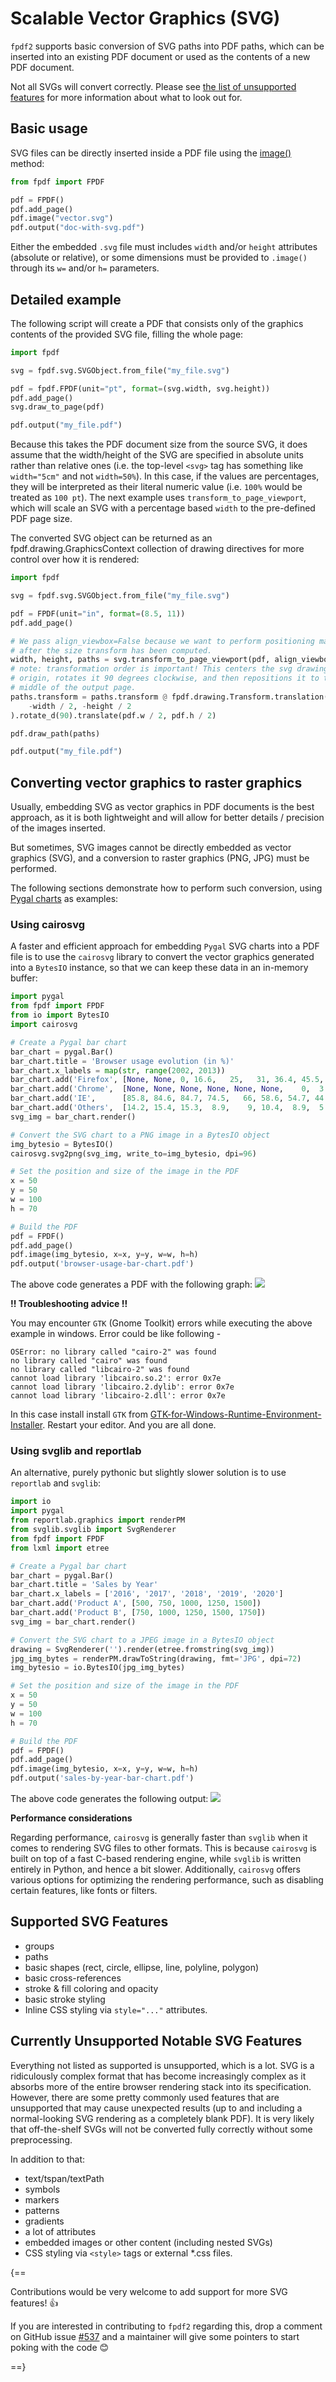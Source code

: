 # Scalable Vector Graphics (SVG) #

`fpdf2` supports basic conversion of SVG paths into PDF paths, which can be
inserted into an existing PDF document or used as the contents of a new PDF
document.

Not all SVGs will convert correctly. Please see
[the list of unsupported features](#currently-unsupported-notable-svg-features)
for more information about what to look out for.

## Basic usage ##

SVG files can be directly inserted inside a PDF file using the [image()](fpdf/fpdf.html#fpdf.fpdf.FPDF.image) method:

```python
from fpdf import FPDF

pdf = FPDF()
pdf.add_page()
pdf.image("vector.svg")
pdf.output("doc-with-svg.pdf")
```

Either the embedded `.svg` file must includes `width` and/or `height` attributes (absolute or relative),
or some dimensions must be provided to `.image()` through its `w=` and/or `h=` parameters.

## Detailed example ##

The following script will create a PDF that consists only of the graphics
contents of the provided SVG file, filling the whole page:

```python
import fpdf

svg = fpdf.svg.SVGObject.from_file("my_file.svg")

pdf = fpdf.FPDF(unit="pt", format=(svg.width, svg.height))
pdf.add_page()
svg.draw_to_page(pdf)

pdf.output("my_file.pdf")
```

Because this takes the PDF document size from the source SVG, it does assume
that the width/height of the SVG are specified in absolute units rather than
relative ones (i.e. the top-level `<svg>` tag has something like `width="5cm"`
and not `width=50%`). In this case, if the values are percentages, they will be
interpreted as their literal numeric value (i.e. `100%` would be treated as `100 pt`).
The next example uses `transform_to_page_viewport`, which will scale
an SVG with a percentage based `width` to the pre-defined PDF page size.

The converted SVG object can be returned as an fpdf.drawing.GraphicsContext
collection of drawing directives for more control over how it is rendered:

```python
import fpdf

svg = fpdf.svg.SVGObject.from_file("my_file.svg")

pdf = FPDF(unit="in", format=(8.5, 11))
pdf.add_page()

# We pass align_viewbox=False because we want to perform positioning manually
# after the size transform has been computed.
width, height, paths = svg.transform_to_page_viewport(pdf, align_viewbox=False)
# note: transformation order is important! This centers the svg drawing at the
# origin, rotates it 90 degrees clockwise, and then repositions it to the
# middle of the output page.
paths.transform = paths.transform @ fpdf.drawing.Transform.translation(
    -width / 2, -height / 2
).rotate_d(90).translate(pdf.w / 2, pdf.h / 2)

pdf.draw_path(paths)

pdf.output("my_file.pdf")
```

## Converting vector graphics to raster graphics ##
Usually, embedding SVG as vector graphics in PDF documents is the best approach,
as it is both lightweight and will allow for better details / precision of the images inserted.

But sometimes, SVG images cannot be directly embedded as vector graphics (SVG),
and a conversion to raster graphics (PNG, JPG) must be performed.

The following sections demonstrate how to perform such conversion, using [Pygal charts](Maths.md#using-pygal) as examples:

### Using cairosvg ###
A faster and efficient approach for embedding `Pygal` SVG charts into a PDF file is to use the `cairosvg` library to convert the vector graphics generated into a `BytesIO` instance, so that we can keep these data in an in-memory buffer:

```python
import pygal
from fpdf import FPDF
from io import BytesIO
import cairosvg

# Create a Pygal bar chart
bar_chart = pygal.Bar()
bar_chart.title = 'Browser usage evolution (in %)'
bar_chart.x_labels = map(str, range(2002, 2013))
bar_chart.add('Firefox', [None, None, 0, 16.6,   25,   31, 36.4, 45.5, 46.3, 42.8, 37.1])
bar_chart.add('Chrome',  [None, None, None, None, None, None,    0,  3.9, 10.8, 23.8, 35.3])
bar_chart.add('IE',      [85.8, 84.6, 84.7, 74.5,   66, 58.6, 54.7, 44.8, 36.2, 26.6, 20.1])
bar_chart.add('Others',  [14.2, 15.4, 15.3,  8.9,    9, 10.4,  8.9,  5.8,  6.7,  6.8,  7.5])
svg_img = bar_chart.render()

# Convert the SVG chart to a PNG image in a BytesIO object
img_bytesio = BytesIO()
cairosvg.svg2png(svg_img, write_to=img_bytesio, dpi=96)

# Set the position and size of the image in the PDF
x = 50
y = 50
w = 100
h = 70

# Build the PDF
pdf = FPDF()
pdf.add_page()
pdf.image(img_bytesio, x=x, y=y, w=w, h=h)
pdf.output('browser-usage-bar-chart.pdf')
```
The above code generates a PDF with the following graph:
![](pygal_chart_cairo.PNG)

**!! Troubleshooting advice !!**

You may encounter `GTK` (Gnome Toolkit) errors while executing the above example in windows. Error could be like following -
```
OSError: no library called "cairo-2" was found
no library called "cairo" was found
no library called "libcairo-2" was found
cannot load library 'libcairo.so.2': error 0x7e
cannot load library 'libcairo.2.dylib': error 0x7e
cannot load library 'libcairo-2.dll': error 0x7e
```
In this case install install `GTK` from [GTK-for-Windows-Runtime-Environment-Installer](https://github.com/tschoonj/GTK-for-Windows-Runtime-Environment-Installer/releases). Restart your editor. And you are all done.

### Using svglib and reportlab ###
An alternative, purely pythonic but slightly slower solution is to use `reportlab` and `svglib`:

```python
import io
import pygal
from reportlab.graphics import renderPM
from svglib.svglib import SvgRenderer
from fpdf import FPDF
from lxml import etree

# Create a Pygal bar chart
bar_chart = pygal.Bar()
bar_chart.title = 'Sales by Year'
bar_chart.x_labels = ['2016', '2017', '2018', '2019', '2020']
bar_chart.add('Product A', [500, 750, 1000, 1250, 1500])
bar_chart.add('Product B', [750, 1000, 1250, 1500, 1750])
svg_img = bar_chart.render()

# Convert the SVG chart to a JPEG image in a BytesIO object
drawing = SvgRenderer('').render(etree.fromstring(svg_img))
jpg_img_bytes = renderPM.drawToString(drawing, fmt='JPG', dpi=72)
img_bytesio = io.BytesIO(jpg_img_bytes)

# Set the position and size of the image in the PDF
x = 50
y = 50
w = 100
h = 70

# Build the PDF
pdf = FPDF()
pdf.add_page()
pdf.image(img_bytesio, x=x, y=y, w=w, h=h)
pdf.output('sales-by-year-bar-chart.pdf')
```

The above code generates the following output:
![](pygal_chart.png)

**Performance considerations**

Regarding performance, `cairosvg` is generally faster than `svglib` when it comes to rendering SVG files to other formats. This is because `cairosvg` is built on top of a fast C-based rendering engine, while `svglib` is written entirely in Python, and hence a bit slower.
Additionally, `cairosvg` offers various options for optimizing the rendering performance, such as disabling certain features, like fonts or filters.


## Supported SVG Features ##

- groups
- paths
- basic shapes (rect, circle, ellipse, line, polyline, polygon)
- basic cross-references
- stroke & fill coloring and opacity
- basic stroke styling
- Inline CSS styling via `style="..."` attributes.

## Currently Unsupported Notable SVG Features ##

Everything not listed as supported is unsupported, which is a lot. SVG is a
ridiculously complex format that has become increasingly complex as it absorbs
more of the entire browser rendering stack into its specification. However,
there are some pretty commonly used features that are unsupported that may
cause unexpected results (up to and including a normal-looking SVG rendering as
a completely blank PDF). It is very likely that off-the-shelf SVGs will not be
converted fully correctly without some preprocessing.

In addition to that:

- text/tspan/textPath
- symbols
- markers
- patterns
- gradients
- a lot of attributes
- embedded images or other content (including nested SVGs)
- CSS styling via `<style>` tags or external *.css files.

{==

Contributions would be very welcome to add support for more SVG features! 👍

If you are interested in contributing to `fpdf2` regarding this,
drop a comment on GitHub issue [#537](https://github.com/PyFPDF/fpdf2/issues/537)
and a maintainer will give some pointers to start poking with the code 😊

==}
